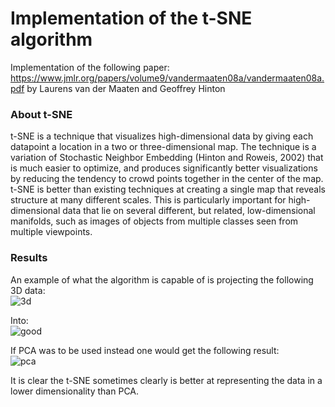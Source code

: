 # Implementation of the t-SNE algorithm
Implementation of the following paper: https://www.jmlr.org/papers/volume9/vandermaaten08a/vandermaaten08a.pdf by Laurens van der Maaten and Geoffrey Hinton

### About t-SNE
t-SNE is a technique that visualizes high-dimensional data by giving each datapoint a location in a two or three-dimensional map. The technique is a variation of Stochastic Neighbor Embedding (Hinton and Roweis, 2002) that is much easier to optimize, and produces significantly better visualizations by reducing the tendency to crowd points together in the center of the map. t-SNE is better than existing techniques at creating a single map that reveals structure at many different scales. This is particularly important for high-dimensional data that lie on several different, but related, low-dimensional manifolds, such as images of objects from multiple classes seen from multiple viewpoints.


### Results
An example of what the algorithm is capable of is projecting the following 3D data:<br>
![3d](https://user-images.githubusercontent.com/15799390/196543426-5841fcf6-0fce-4b54-ad2c-1e69068ef1a8.png)


Into:<br/>
![good](https://user-images.githubusercontent.com/15799390/196543535-5b75b172-b599-4a7c-86ad-6c5fc9a24ce7.png)

If PCA was to be used instead one would get the following result: <br>
![pca](https://user-images.githubusercontent.com/15799390/196544038-c273ebb5-f41c-4775-aed5-d8633199e3e8.png)

It is clear the t-SNE sometimes clearly is better at representing the data in a lower dimensionality than PCA.



